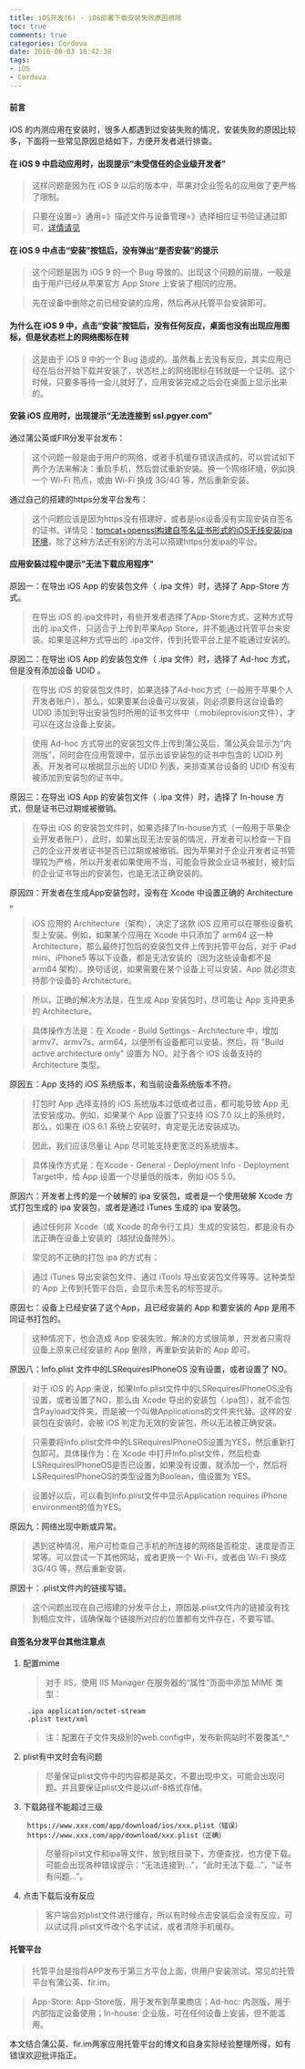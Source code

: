 ```yaml
---
title: iOS开发(6) - iOS部署下载安装失败原因排除
toc: true
comments: true
categories: Cordova
date: 2016-08-03 18:42:38
tags: 
- iOS
- Cordova
---
```


#### 前言

iOS 的内测应用在安装时，很多人都遇到过安装失败的情况，安装失败的原因比较多，下面将一些常见原因总结如下，方便开发者进行排查。
<!-- more -->
#### 在 iOS 9 中启动应用时，出现提示“未受信任的企业级开发者”

>这样问题是因为在 iOS 9 以后的版本中，苹果对企业签名的应用做了更严格了限制。

>只要在设置=》通用=》描述文件与设备管理=》选择相应证书验证通过即可，[详情请见](http://fir.im/support/articles/faq/ios9_certificate)

#### 在 iOS 9 中点击“安装”按钮后，没有弹出“是否安装”的提示

>这个问题是因为 iOS 9 的一个 Bug 导致的。出现这个问题的前提，一般是由于用户已经从苹果官方 App Store 上安装了相同的应用。

>先在设备中删除之前已经安装的应用，然后再从托管平台安装即可。

#### 为什么在 iOS 9 中，点击“安装”按钮后，没有任何反应，桌面也没有出现应用图标，但是状态栏上的网络图标在转

>这是由于 iOS 9 中的一个 Bug 造成的。虽然看上去没有反应，其实应用已经在后台开始下载并安装了，状态栏上的网络图标在转就是一个证明。这个时候，只要多等待一会儿就好了，应用安装完成之后会在桌面上显示出来的。

#### 安装 iOS 应用时，出现提示“无法连接到 ssl.pgyer.com”

通过蒲公英或FIR分发平台发布：

>这个问题一般是由于用户的网络，或者手机缓存错误造成的，可以尝试如下两个方法来解决：重启手机，然后尝试重新安装。换一个网络环境，例如换一个 Wi-Fi 热点，或由 Wi-Fi 换成 3G/4G 等，然后重新安装。

通过自己的搭建的https分发平台发布：

>这个问题应该是因为https没有搭建好，或者是ios设备没有实现安装自签名的证书。详情见：[tomcat+openssl构建自签名证书形式的iOS无线安装ipa环境](http://lion1ou.tech/2016/07/31/)，除了这种方法还有别的方法可以搭建https分发ipa的平台。


#### 应用安装过程中提示"无法下载应用程序"

原因一：在导出 iOS App 的安装包文件（ .ipa 文件）时，选择了 App-Store 方式。

>在导出 iOS 的.ipa文件时，有些开发者选择了App-Store方式，这种方式导出的.ipa文件，只适合于上传到苹果App Store，并不能通过托管平台来安装。如果是这种方式导出的 .ipa文件，传到托管平台上是不能通过安装的。

原因二：在导出 iOS App 的安装包文件（ .ipa 文件）时，选择了 Ad-hoc 方式，但是没有添加设备 UDID 。

>在导出 iOS 的安装包文件时，如果选择了Ad-hoc方式（一般用于苹果个人开发者账户），那么，如果要某台设备可以安装，则必须要将这台设备的 UDID 添加到导出安装包时所用的证书文件中（.mobileprovision文件），才可以在这台设备上安装。

>使用 Ad-hoc 方式导出的安装包文件上传到蒲公英后，蒲公英会显示为“内测版”，同时会在应用管理中，显示出该安装包的证书中包含的 UDID 列表。开发者可以根据显示出的 UDID 列表，来排查某台设备的 UDID 有没有被添加到安装包的证书中。

原因三：在导出 iOS App 的安装包文件（ .ipa 文件）时，选择了 In-house 方式，但是证书已过期或被撤销。

>在导出 iOS 的安装包文件时，如果选择了In-house方式（一般用于苹果企业开发者账户），此时，如果出现无法安装的情况，开发者可以检查一下自己的企业开发者证书是否已过期或被撤销。因为苹果对于企业开发者证书管理较为严格，所以开发者如果使用不当，可能会导致企业证书被封，被封后的企业证书导出的安装包，也是无法正确安装的。

原因四：开发者在生成App安装包时，没有在 Xcode 中设置正确的 Architecture 。

>iOS 应用的 Architecture（架构），决定了这款 iOS 应用可以在哪些设备机型上安装。例如，如果某个应用在 Xcode 中只添加了 arm64 这一种 Architecture，那么最终打包后的安装包文件上传到托管平台后，对于 iPad mini、iPhone5 等以下设备，都是无法安装的（因为这些设备都不是 arm64 架构）。换句话说，如果需要在某个设备上可以安装，App 就必须支持那个设备的 Architecture。

>所以，正确的解决方法是，在生成 App 安装包时，尽可能让 App 支持更多的 Architecture。

>具体操作方法是：在 Xcode - Build Settings - Architecture 中，增加 armv7、armv7s、arm64，以便所有设备都可以安装。然后，将 "Build active architecture only" 设置为 NO。对于各个 iOS 设备支持的 Architecture 类型。

原因五：App 支持的 iOS 系统版本，和当前设备系统版本不符。

>打包时 App 选择支持的 iOS 系统版本过低或者过高，都可能导致 App 无法安装成功。例如，如果某个 App 设置了只支持 iOS 7.0 以上的系统时，那么，如果在 iOS 6.1 系统上安装时，肯定是无法安装成功。

>因此，我们应该尽量让 App 尽可能支持更宽泛的系统版本。

>具体操作方式是：在Xcode - General - Deployment Info - Deployment Target中，给 App 设置一个尽量低的版本，例如 iOS 5.0。

原因六：开发者上传的是一个破解的 ipa 安装包，或者是一个使用破解 Xcode 方式打包生成的 ipa 安装包，或者是通过 iTunes 生成的 ipa 安装包。

>通过任何非 Xcode（或 Xcode 的命令行工具）生成的安装包，都是没有办法正确在设备上安装的（越狱设备除外）。

>常见的不正确的打包 ipa 的方式有：

>通过 iTunes 导出安装包文件、通过 iTools 导出安装包文件等等。这种类型的 App 上传到托管平台后，会显示未签名的标签提示。

原因七：设备上已经安装了这个App，且已经安装的 App 和要安装的 App 是用不同证书打包的。

>这种情况下，也会造成 App 安装失败。解决的方式很简单，开发者只需将设备上原来已经安装的 App 删除，再重新安装新的 App 即可。

原因八：Info.plist 文件中的LSRequiresIPhoneOS 没有设置，或者设置了 NO。

>对于 iOS 的 App 来说，如果Info.plist文件中的LSRequiresIPhoneOS没有设置，或者设置了NO，那么由 Xcode 导出的安装包（.ipa包），就不会包含Payload文件夹，而是被一个叫做Applications的文件夹代替。这样的安装包在安装时，会被 iOS 判定为无效的安装包，所以无法被正确安装。

>只需要将Info.plist文件中的LSRequiresIPhoneOS设置为YES，然后重新打包即可。具体操作为：在 Xcode 中打开Info.plist文件，然后检查 LSRequiresIPhoneOS是否已设置，如果没有设置，就添加一个，然后将LSRequiresIPhoneOS的类型设置为Boolean，值设置为 YES。

>设置好以后，可以看到Info.plist文件中显示Application requires iPhone environment的值为YES。

原因九：网络出现中断或异常。

>遇到这种情况，用户可检查自己手机的所连接的网络是否稳定、速度是否正常等。可以尝试一下其他网站，或者更换一个 Wi-Fi，或者由 Wi-Fi 换成 3G/4G 等，然后重新安装。

原因十：.plist文件内的链接写错。

>这个问题出现在自己搭建的分发平台上，原因是.plist文件内的链接没有找到相应文件，请确保每个链接所对应的位置都有文件存在，不要写错。

#### 自签名分发平台其他注意点

1. 配置mime

    >对于 IIS，使用 IIS Manager 在服务器的“属性”页面中添加 MIME 类型：

        .ipa application/octet-stream
        .plist text/xml

    >注：配置在子文件夹级别的web.config中，发布新网站时不要覆盖^_^
     
2. plist有中文时会有问题

    >尽量保证plist文件中的内容都是英文，不要出现中文，可能会出现问题。并且要保证plist文件是以utf-8格式存储。
 
3. 下载路径不能超过三级

        https://www.xxx.com/app/download/ios/xxx.plist（错误）
        https://www.xxx.com/app/download/xxx.plist（正确）

    >尽量将plist文件和ipa等文件，放到根目录下，方便查找，也方便下载。可能会出现各种错误提示：“无法连接到…”，“此时无法下载…”，“证书有问题…”。
 
4. 点击下载后没有反应

    >客户端会对plist文件进行缓存，所以有时候点击安装后会没有反应，可以试试将.plist文件改个名字试试，或者清除手机缓存。



#### 托管平台 

>托管平台是指将APP发布于第三方平台上面，供用户安装测试。常见的托管平台有蒲公英、fir.im。

>App-Store: App-Store版，用于发布到苹果商店；Ad-hoc: 内测版，用于内部指定设备使用；In-house: 企业版，可在任何设备上安装，但不能滥用。

本文结合蒲公英、fir.im两家应用托管平台的博文和自身实际经验整理所得，如有错误欢迎批评指正。

                          
